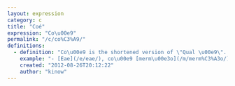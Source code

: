 ```yaml
---
layout: expression
category: c
title: "Coé"
expression: "Co\u00e9"
permalink: "/c/co%C3%A9/"
definitions:
  - definition: "Co\u00e9 is the shortened version of \"Qual \u00e9\". It is usually used in interrogative sentences."
    example: "- [Eae](/e/eae/), co\u00e9 [merm\u00e3o](/m/merm%C3%A3o/)?"
    created: "2012-08-26T20:12:22"
    author: "kinow"
---
```

